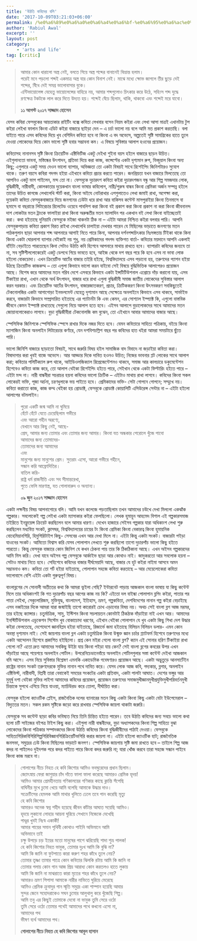 ```yaml
---
title: 'উঠতি কবিদের বলি'
date: '2017-10-09T03:21:03+06:00'
permalink: /%e0%a6%89%e0%a6%a0%e0%a6%a4%e0%a6%bf-%e0%a6%95%e0%a6%ac%e0%a6%bf%e0%a6%a6%e0%a7%87%e0%a6%b0-%e0%a6%ac%e0%a6%b2%e0%a6%bf
author: 'Rabiul Awal'
excerpt: ''
layout: post
category:
    - 'arts and life'
tag: [critic]
---
```

> আমার কোন ধারালো অস্ত্র নেই, বলতে গিয়ে অস্ত্র শব্দের বানানেই বিভ্রান্ত হলাম।  
> পরেই মনে পড়লো শব্দই একমাত্র অস্ত্র যার কোন বিনাশ নেই।
> মাঝে মধ্যে ক্ষোভ জাগলে তীর ছুড়ে দেই শব্দের, বিঁধে দেই সমগ্র ভালোবাসার বুকে।  
> এন্টিভায়োলেন্স যেহেতু ভায়োলেন্সের বাহিরে নয়, আমার শব্দগুলোও চিৎকার করে উঠে, সহিংস শব্দ যুদ্ধে রণক্ষেত্র টকটকে লাল করে দিতে উদ্যত হয়।
> শব্দেই বেঁচে ছিলাম, থাকি, থাকবো এবং শব্দেই মরে যাবো।
> 
> **১১ আগস্ট ২০১৭ সাজ্জাদ হোসেন**

যেসব কবিরা ফেসবুকের আয়তাকার রাইটিং বক্সে কবিতা লেখবার বসেন নিয়ম কইরা এবং লেখা আসা মাত্রই এখানটায় টুপ কইরা লেইখা ফালান কিংবা এডিট কইরা বাজারে ছাইড়া দেন – এ চর্চা ভালো নয় বলে আমি মত প্রকাশ করতাছি। বলা যাইতে পারে এসব কবিদের দিয়ে খুব বেশিদিন কবিতা হবে না কিংবা এ বদ অভ্যেস, অল্পতেই সৃষ্টি সামগ্রিকের হাতে তুলে দেওয়া লোকেদের দিয়ে কোন ভালো সৃষ্টি হবার সম্ভাবনা কম। এ বিষয়ে সুবিস্তার আলাপ হওনের প্রয়োজন।

কবিতাসহ নানানসব সৃষ্টি কিংবা ক্রিয়েটিভ এক্টিভিটিজ একটু দেইখা শুইনা বয়স হইলে বাজারে ছাড়ন উচিত। এইগুলানতো ভাবনা, মস্তিষ্কের উৎপাদন, প্রতিভা দিয়ে করা কাজ, কন্সেপ্টের একটা দৃশ্যমান রুপ, ভিজুয়াল কিংবা অন্য কিছু; এগুলারে একটু সময় দেওন ভালো ব্যাপার, অভিজ্ঞতা তো একটা বিষয়ই সাথে রিশেইপিং জিনিশটারও সুযোগ থাকে। তরুণ বয়সে কবিরা গদগদ হইয়া এইখানে কবিতা প্রচার করতে পারেন। জনপ্রিয়তা যখন বাজারে মিলতেছে তো আপনিও একটু ভাগ পাইলেন, মন্দ তো না। ফেসবুকে দুচারদশ কবিতা কইরা দুচারদশজন বন্ধু আর শিল্প সমজদার লোক, বুদ্ধিজীবী, নারীবাদী, কোলকাতার দুয়েকখান বাংলা ভাষার কবিলোগ, নারী/পুরুষ বান্ধব কিংবা প্রেমিকা অর্জন সম্পন্ন হইলে তাদের উচিত কাগজে লেখালেখি স্টার্ট করা, কিংবা অইযে নোটরাখার এপগুলাতেও লেখা জমাই রাখা, অপেক্ষা করা, দুয়েকটা কবিতা ফেসবুকবাজারে দিয়ে জনগনের ঢেউটা ধরে রাখা আর বাকিসব কন্টেন্ট মাসপুরাইয়া কিংবা তিনমাসে বা ছমাসে বা বছরান্তে লিটারেচার রিলেটেড ওয়েবে পাবলিশ করা কিংবা বই প্রকাশ করা কিংবা প্রকাশ না করা কিংবা জীবনানন্দ দাশ লোকটার মতন ট্রাংকে ফালাইয়া রাখা কিংবা অরুন্ধতীর মতন ম্যালাদিন পর একখান বই লেখা কিংবা যাইচ্ছেতাই করা। কথা হইতাছে দুনিয়াবি ফেসবুকে মইজা থাকনটা ঠিক না – এইটা আমরা নিশ্চিত কইরা বলবার পারি। আপনি ফেসবুকপাড়ায় কবিতা প্রকাশ বিরত রাইখা লেখালেখি চালাইয়া দেখবার পারেন যে মিছিলের ভাড়াতে জনগণের মতন পাঠকগুলান ছাড়া আপনার শব্দ আপনারে আগাই নিতে পারে কিনা, আপনার দর্শনশব্দচিৎকার নিঃসঙ্গতায় টিইকা থাকে কিনা কিংবা একটা ঘোরলাগা ব্যাপার থেইকাই নয় শুধু, নয় প্রেমিকাদের গদগদ ব্যক্তিগত বার্তা- কবিতার ময়দানে আপনি একলাই হাঁইটা বেড়াইতে পারতেছেন কিনা সেটাও উঠতি কবি হিশেবে আপনারে মাথায় রাখতে হবে। ব্যাপারটা কবিদের জন্যযে তা না, সব সৃষ্টিশীললোকেরেই একটু ডেপথে গিয়ে ভাবতে হবে, আইজ থেকে দশ বছর পরে কি হবে এসব না ভাবা লোক হইলো বোকচোদা। এখন ক্রিয়েটিভ আর্টের বাজার তইরি হইছে, বিশ্ববিদ্যালয়ে এসব পড়ানো হয়, তরুণদের প্যাশন হইয়া উঠছে ক্রিয়েটিভ কাজকম্ম – তো এগুলা কিভাবে ভালো করন যাইবো সেই বিষয়ে বুদ্ধিভিত্তিক আলাপেরও প্রয়োজন আছে। বিশেষ করে আমাদের মতন গরিব দেশে এসবরে কিভাবে একটা ইন্সটিটিউশনাল এপ্রোচে দাঁড় করানো যায়, এসব টিকাইয়া রাখা, এখান থেকে অর্থ উৎপাদন, বাজার ধরে রাখা এগুলা বুদ্ধিজীবী সমাজ জাতীয় লোকেদের সুবিস্তার আলাপ করন দরকার। এবং ক্রিয়েটিভ আর্টের উৎপাদন, বাজারজাতকরণ, প্রচার, ক্রিটিককরণ কিংবা উৎসবকরণ সবকিছুতেই টেকনোলজির একটা আগাগোড়া ইনভলমেন্ট যেহেতু দৃশ্যমান আছে সেক্ষেত্রে অনলাইনে কিভাবে এসব থাকবে, সার্ভাইভ করবে, বাজারটা কিভাবে সম্প্রসারিত হইতাছে এর প্যাটার্নটা কি এবং কেমন, এর সোশ্যাল ইম্প্যাক্ট কি, এগুলো বাস্তবিক জীবনে কেমন ইম্প্যাক্ট রাখতেছে সেগুলো নিয়ে আলাপ হতে হবে। এইসব আলাপে বুড়ালোকদের সাথে আমাদের মতন জোয়ানলোকেরাও লাগবে। বুড়া বুদ্ধিজীবীরা টেকনোলজি কম বুঝেন, তো এইখানে আবার আমাদের বাজার আছে।

স্পেসিফিক জিনিশকে স্পেসিফিক স্পেসে রাখার দিকে নজর দিতে হবে। যেমন কবিতারে সাহিত্য পত্রিকায়, বইয়ে কিংবা ম্যাগাজিন কিংবা অনলাইন লিটারেচার কর্ণারে, যেন দশবিশচল্লিশ বছর পর কবিদের হাত ধইরা আমরা সময়টারে ছুঁতে পারি।

ভালো জিনিশি বাজারে ছাড়াতো বিষয়ই, সাথে জরুরি বিষয় হইল সামাজিক বাদ বিবাদে না জড়াইয়া কবিতা করা। বিষাদাগার করা খুবই বাজে অভ্যেস। আর আড্ডার দিকে দাবিত হওনও উচিত; নিজের ভাবনার প্লট লোকের সাথে আলাপ করা; কবিতার পলিটিক্যাল রুপ থাকে, আইডিওলজিক্যাল রিপ্রেজেন্টেশনও থাকবে, সমাজ আর কালচারে ডকুমেন্টেশন হিশেবেও কবিতা কাজ করে, তো আলাপ থেইকা রিশেইপিং হইতে পারে, সেইখান থেকে একটা ফিল্টারিং হইতে পারে – এইটা মন্দ না। নারী বান্ধবীরা সচরাচর হয়না কবিদের ভালো ক্রিটিক – এইটাও মাথায় রাখা লাগবে। কবিদের কিংবা সকল লোকেরই ভক্তি, পূজা অর্চনা, চরণধুলাকে ভয় পাইতে হবে। প্রেমিকাদের ভক্তি- সেটা গোপনে গোপনে; সম্মুখে নয়। কবিতা করাতো কাজ, কাজ কম্ম থেইকা হয় প্রোডাক্ট, ফেসবুকে প্রোডাক্ট কোয়ালিটি এসিউরেন্স সেন্টার না – এইটা হইলো আলাপের বটমলাইন।

> পুরো একটি জন্ম আমি না ঘুমিয়ে  
> হেঁটে হেঁটে যেতে চেয়েছিলাম গভীরে  
> এবং আরো গহীন অরণ্যে,  
> যেখানে আর কিছু নেই, আছে-  
> প্রেম, আমার জন্য তোমার এবং
> তোমার জন্য আমার।
> কিংবা যত অন্ধকার পেরোলে খুঁজে পাবো  
> আমাদের জন্য তোমাদের-  
> তোমাদের জন্য আমাদের  
> এবং  
> মানুশের জন্য মানুশের প্রেম।
> সুতরাং এসো, আরো গভীরে গহীনে,  
> সন্ধান করি আফ্রোদিতির।  
> বাতিল করি-  
> রাষ্ট্র ধর্ম রাজনীতি এবং সব সীমান্তরেখা,  
> পুতে ফেলি মারণাস্ত্র, যত গোলাবারুদ ও অন্যান্য।
> 
> **০৯ জুন ২০১৭ সাজ্জাদ হোসেন**

একটা লক্ষনীয় বিষয় আপনাগোরে বলি। আমি যখন কলেজে পড়তাছিলাম তখন আমাদের চউখে দেখা মিললো একঝাঁক গল্পকার। সবলোকেই গল্প লেইখা একটা ম্যাসাকার কইরা ফেলছিলো। লেখক হুমায়ুন আহমেদ বিশাল এই গল্পকারসমাজ তইরিতে ইনফ্লুয়েন্স ক্রিয়েট করছিলেন বলে আমার ধারণা। দেখেন হাজারে সেইসব গল্পকার যারা অধিকাংশ লেখা শুরু করছিলেন মধ্যবিত্ত সংকট, ক্লাসঘর, বিশ্ববিদ্যালয়ের চায়ের টং কিংবা প্রেমিকা কিংবা বেকারত্ব কিংবা হুমায়নিক বোহেমিয়ানগিরি, হিমুগিরিটাইপ কিছু- সেসবের এখন আর দেখা মিলে না। এইটা কিন্তু একটা সংকট। বাজারটা পইড়া যাওনের সংকট। আমিতো বিশ্বাস করি যেসব পোলাপান লেখতে শুরু করছিলো তাগো দুচারপাঁচ ভালো কিছু হইতে পারতো। কিন্তু ফেসবুক বাজারে কোন জিনিশ যে কখন ঠেকনা পায় তার কি ঠিকঠিকানা আছে। এখন অইসব গল্পকারদের আমি মিস করি। দেখা যাবে অইসব গল্প ফেসবুকে আর্কাইভ ছাড়া আর কোথাও নাই। জাদুকরতো আর সবলোক হয়না – সেটাও মাথায় নিতে হবে। সেহিশেবে কবিদের বাজার দীর্ঘমেয়াদি আছে, বাজার যে হুট কইরা নাইমা আসবে অমন সম্ভাবনাও কম। কবিতা তো শর্ট হইয়া যাইতাছে, পোলাপান সহজে কবিতা করতাছে – আর মেয়েলোকেরা কবিতা ভালোবাসে বেশি এইটা একটা গুরুত্বপূর্ণ বিষয়।

বাংলাব্লগের সে সোনালী অতীতের কথা কি আমরা ভুইলা গেছি? ইন্টারনেট পাড়ায় আজকাল বাংলা ভাষায় যা কিছু কন্টেন্ট মিলে তার অধিকাংশই কি গত দুচারপাঁচ বছর আগের কাজ নয় কি? এইতো দল বাইন্ধা পোলাপান ব্লগিং কইরা, পাতার পর পাতা লেইখা, সেক্যুলারিজম, মুক্তিযুদ্ধ, বাংলাদেশ, ইতিহাস, ভ্রমণ, গল্পকবিতা, দেশবিদেশের নানান গল্প কইরা বেড়াইছে এসব নব্বইয়ের দিকে আমরা যারা জন্মাইছি তাগো কারোরই চোখ এড়ানোর বিষয় নয়। অথচ সেই বাংলা ব্লগ আজ মরমর, তার হইছে ক্যান্সার। চতুর্মাত্রিক, সামু, ইস্টিশন কিংবা সচলায়তন কোনটাই ঠিকঠাক দাঁড়াইয়া নাই এখন আর। আমাদের ইনস্টিটিউশনাল এডুকেশন সিস্টেম খুব বোকাচোদা ধরণের, এইখান থেইকা পোলাপান যে খুব একটা কিছু শিখা দেশ উদ্ধার কইরা ফেলতেছে, দেশেদেশে জ্ঞানবিপ্লব হইয়া যাইতাছে, রিজার্ভে জমা হইতাছে বিলিয়ন বিলিয়ন ডলার- এমন কোন অবস্থা দৃশ্যমান নাই। সেই জায়গায় বাংলা ব্লগ একটা চতুর্মাত্রিক কিংবা উন্মুক্ত জ্ঞান চর্চার প্ল্যাটফর্ম হিশেবে তরুণদের মধ্যে একটা আন্দোলন হিশেবে প্রকাশিত হইছিলো। প্রশ্ন কেন মইরা গেলো বাংলা ব্লগ? ক্যান এই সোনার হরিণ টিকাইয়া রাখা গেলো না? এতো দ্রুত আমাদের সবকিছু উইঠা যায় কিংবা পইড়া যায় কেন? সেই বাংলা ব্লগের কবরের উপর এখন দাঁড়াইয়া আছে শয়েশয়ে অনলাইন পোর্টাল। উপরেনিচেডানেবাঁয়ে অনলাইন পোর্টালগুলার সস্তা কন্টেন্ট দেইখা আজকাল বমি আসে। এসব নিয়ে সুবিস্তার বিশ্লেষণ এমনকি একাডেমিক গবেষণারও প্রয়োজন আছে। একটা অদ্ভুতুড়ে আনসার্টেইন রাষ্ট্রের নানান সংকট তরুণদেরকে মুক্তির নানান পথে দাবিত করে। যেসব লোক আজ কবি, গদ্যকার, ব্লগার, অনলাইন এক্টিভিস্ট, নারীবাদী, বিপ্লবী তারা বেবাকেই সময়ের সংকটের একটা প্রতিবাদ, একটা পালটা আঘাত। দেশের ভঙ্গুর আর মুমূর্ষু দশা থেইকা মুক্তির লাইগা আমাদের কবিদের প্রয়োজন, প্রয়োজন তরুণদের সমাজমুখীজ্ঞানমুখীপ্রযুক্তিমুখীপরিবর্তনমুখী চিন্তাকে সুপথে এগিয়ে নিয়ে যাওয়া, ম্যাচিউরড করে তোলা, দীর্ঘায়িত করা।

ফেসবুক হইলো ক্যাওটিক প্লেইস, রাজনৈতিক দলের ব্যানারের মতন কিছু একটা কিংবা কিছু একটা যেটা ইউপেমেরাল – বিদ্যুতের মতন। সকল রকম সৃষ্টিকে জড়ো করে রাখবার স্পেসিফিক জায়গা থাকাটা জরুরি।

ফেসবুকে সব কন্টেন্ট ছাড়া কবির ভবিষ্যত নিয়ে তিনি চিন্তিত হইতে পারেন। তবে উঠতি কবিদের জন্য সবচে ভালো কথা হলো চটি সাইজের বইপত্র টাইপ কিছু করা। এইগুলা নারী বান্ধবীদের, বুড়া অধ্যাপকদের কিংবা শিল্প সাহিত্য বুঝা লোকেদের কিংবা পত্রিকার সম্পাদকদের কিংবা উঠতি কবিদের কিংবা বুদ্ধিজীবীদের পাঠাই দেওয়া। ফেসবুকে সাহিত্যগিরিকবিগিরিশিল্পগিরিবিজ্ঞানগিরিক্রিয়েটিভগিরি করার জায়গা না। এইটা হইলো ক্যাওটিক হাট; রাজনৈতিক জনসভা, সমুদ্রের ঢেউ কিংবা মিছিলের ভাড়াটে জনগণ। স্পেসিফিক জায়গায় সৃষ্টি জমা রাখতে হবে – তাইলে শিল্প আজ কদর না পাইলেও দুইদশক পরে কদর পাইতে পারে কিংবা কদর জরুরি না; যারা খোঁজ করবে তারা সহজে সন্ধান পাইবে কিংবা কাজ মরবে না।

> গোলাপের নীচে নিহত হে কবি কিশোর আমিও ভবঘুরেদের প্রধান ছিলাম।  
> জ্যোৎস্নায় ফেরা জাগুয়ার চাঁদ দাঁতে ফালা ফালা করেছে আমারও প্রেমিক হৃদয়!  
> আমিও আমার প্রেমহীনতায় গণিকালয়ের গণিকার কাছে ক্লান্তি সঁপেছি  
> বাঘিনীর মুখে চুমো খেয়ে আমি বলেছি আমাকে উদ্ধার দাও।  
> সক্রেটিসের হেমলক আমি মাথার খুলিতে ঢেলে তবে পান করেছি মৃত্যু  
> হে কবি কিশোর  
> আমারও অনেক স্বপ্ন শহীদ হয়েছে জীবন কাঁটার আঘাত সয়েছি আমিও।  
> হৃদয়ে লুকানো লোহার আয়না ঘুরিয়ে সেখানে নিজেকে দেখেছি  
> পাণ্ডুর খুবই নিঃস্ব একাকী!  
> আমার পায়ের সমান পৃথিবী কোথাও পাইনি অভিমানে আমি  
> অভিমানে তাই  
> চক্ষু উপড়ে চড় ইয়ের মতো মানুষের পাশে ঝরিয়েছি শাদা শুভ্র পালক!  
> হে কবি কিশোর নিহত ভাবুক, তোমার দুঃখ আমি কি বুঝি না?  
> আমি কি জানি না ফুটপাতে কারা করুণ শহর কাঁধে তুলে নেয়?  
> তোমার তৃষ্ণা তামার পাত্রে কোন কবিতার ঝিলকি রটায় আমি কি জানি না  
> তোমার গলায় কোন গান আজ প্রিয় আরাধ্য কোন করতলও হাতে লুকায়  
> আমি কি জানি না মাঝরাতে কারা মৃতের শহর কাঁধে তুলে নেয়?  
> আমারও ভ্রমণ পিপাসা আমাকে নারীর নাভিতে ঘুরিয়ে মেরেছে  
> আমিও প্রেমিক ক্রুবাদুর গান স্মৃতি সমুদ্রে একা শাম্পান হয়েছি আবার  
> সুন্দর জেনে সহোদরাকেও সঘন চুমোর আলুথালু করে খুঁজেছি শিল্প।  
> আমি তবু এর কিছুই তোমাকে দেবো না ভাবুক তুমি সেরে ওঠো  
> তুমি সেরে ওঠো তোমার পথেই আমাদের পথে কখনো এসো না,  
> আমাদের পথ  
> ভীষণ ব্যর্থ আমাদের পথ।
> 
> **গোলাপের নীচে নিহত হে কবি কিশোর** **আবুল হাসান**